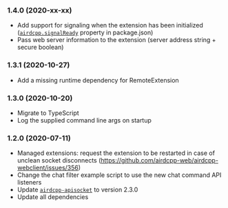 ### 1.4.0 (2020-xx-xx)

- Add support for signaling when the extension has been initialized ([`airdcpp.signalReady`](https://github.com/airdcpp-web/airdcpp-extensions/blob/master/README.md#signalready) property in package.json)
- Pass web server information to the extension (server address string + secure boolean)

### 1.3.1 (2020-10-27)

- Add a missing runtime dependency for RemoteExtension

### 1.3.0 (2020-10-20)

- Migrate to TypeScript
- Log the supplied command line args on startup

### 1.2.0 (2020-07-11)

- Managed extensions: request the extension to be restarted in case of unclean socket disconnects (https://github.com/airdcpp-web/airdcpp-webclient/issues/356)
- Change the chat filter example script to use the new chat command API listeners
- Update [`airdcpp-apisocket`](https://github.com/airdcpp-web/airdcpp-apisocket-js) to version 2.3.0
- Update all dependencies